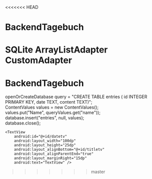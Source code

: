 <<<<<<< HEAD
# BackendTagebuch

SQLite ArrayListAdapter CustomAdapter
=======
# BackendTagebuch

openOrCreateDatabase 
query = "CREATE TABLE entries ( id INTEGER PRIMARY KEY, date TEXT, content TEXT)"; <br>
ContentValues values = new ContentValues(); <br>
values.put("Name", queryValues.get("name")); <br>
database.insert("entries", null, values); <br>
database.close();

<TextView
        android:id="@+id/titletv"
        android:layout_width="150dp"
        android:layout_height="40dp"
        android:layout_alignParentStart="true"
        android:layout_alignParentTop="true"
        android:layout_marginLeft="15dp"
        android:text="TextView"
        android:textSize="25dp" />

    <TextView
        android:id="@+id/datetv"
        android:layout_width="100dp"
        android:layout_height="25dp"
        android:layout_alignBottom="@+id/titletv"
        android:layout_alignParentEnd="true"
        android:layout_marginRight="15dp"
        android:text="TextView" />
>>>>>>> master
